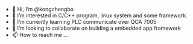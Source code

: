 - 👋 Hi, I’m @kongchengbo
- 👀 I’m interested in C/C++ program, linux system and some framework.
- 🌱 I’m currently learning PLC communicate over QCA 7005
- 💞️ I’m looking to collaborate on building a embedded app framework
- 📫 How to reach me ...

<!---
kongchengbo/kongchengbo is a ✨ special ✨ repository because its `README.md` (this file) appears on your GitHub profile.
You can click the Preview link to take a look at your changes.
--->
